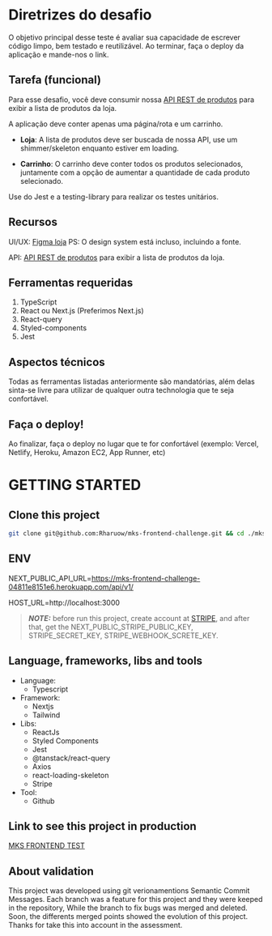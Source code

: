 # Diretrizes do desafio

O objetivo principal desse teste é avaliar sua capacidade de escrever código limpo, bem testado e reutilizável. Ao terminar, faça o deploy da aplicação e mande-nos o link.

## Tarefa (funcional)

Para esse desafio, você deve consumir nossa [API REST de produtos](https://mks-frontend-challenge-04811e8151e6.herokuapp.com/api-docs/) para exibir a lista de produtos da loja.

A aplicação deve conter apenas uma página/rota e um carrinho.

- <b>Loja</b>: A lista de produtos deve ser buscada de nossa API, use um shimmer/skeleton enquanto estiver em loading.

- <b>Carrinho</b>: O carrinho deve conter todos os produtos selecionados, juntamente com a opção de aumentar a quantidade de cada produto selecionado.

Use do Jest e a testing-library para realizar os testes unitários.

## Recursos

UI/UX: [Figma loja](https://www.figma.com/file/Z4z8osDbK1ET7cjNzFRMrK/MKS-Front-end-challenge?node-id=0%3A1) PS: O design system está incluso, incluindo a fonte.

API: [API REST de produtos](https://mks-frontend-challenge-04811e8151e6.herokuapp.com/api-docs/) para exibir a lista de produtos da loja.

## Ferramentas requeridas

1. TypeScript
2. React ou Next.js (Preferimos Next.js)
3. React-query
4. Styled-components
5. Jest

## Aspectos técnicos

Todas as ferramentas listadas anteriormente são mandatórias, além delas sinta-se livre para utilizar de qualquer outra technologia que te seja confortável.

## Faça o deploy!

Ao finalizar, faça o deploy no lugar que te for confortável (exemplo: Vercel, Netlify, Heroku, Amazon EC2, App Runner, etc)

# GETTING STARTED

## Clone this project

```bash
git clone git@github.com:Rharuow/mks-frontend-challenge.git && cd ./mks-frontend-challenge && npm i
```

## ENV

NEXT_PUBLIC_API_URL=https://mks-frontend-challenge-04811e8151e6.herokuapp.com/api/v1/

HOST_URL=http://localhost:3000

> **_NOTE:_** before run this project, create account at <a href="https://stripe.com/br">STRIPE</a>, and after that, get the NEXT_PUBLIC_STRIPE_PUBLIC_KEY, STRIPE_SECRET_KEY, STRIPE_WEBHOOK_SCRETE_KEY.

## Language, frameworks, libs and tools

- Language:
  - Typescript
- Framework:
  - Nextjs
  - Tailwind
- Libs:
  - ReactJs
  - Styled Components
  - Jest
  - @tanstack/react-query
  - Axios
  - react-loading-skeleton
  - Stripe
- Tool:
  - Github

## Link to see this project in production

<a href="">MKS FRONTEND TEST</a>

## About validation

This project was developed using git verionamentions Semantic Commit Messages. Each branch was a feature for this project and they were keeped in the repository, While the branch to fix bugs was merged and deleted. Soon, the differents merged points showed the evolution of this project. Thanks for take this into account in the assessment.
